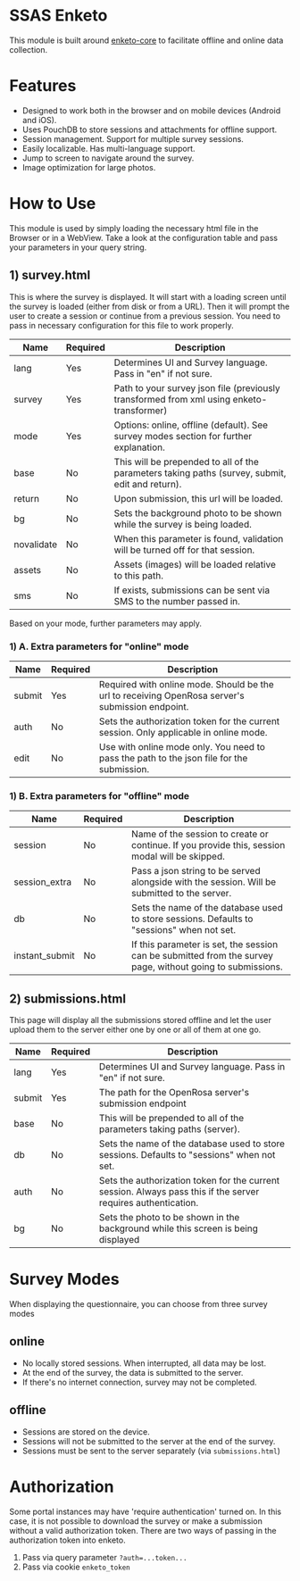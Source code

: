 SSAS Enketo
=========================

This module is built around [enketo-core](https://github.com/enketo/enketo-core) to facilitate offline and online data collection.

# Features

+ Designed to work both in the browser and on mobile devices (Android and iOS). 
+ Uses PouchDB to store sessions and attachments for offline support.
+ Session management. Support for multiple survey sessions.
+ Easily localizable. Has multi-language support.
+ Jump to screen to navigate around the survey.
+ Image optimization for large photos.


# How to Use

This module is used by simply loading the necessary html file in the Browser or in a WebView.
Take a look at the configuration table and pass your parameters in your query string.

## 1) survey.html

This is where the survey is displayed. It will start with a loading screen until the survey is loaded (either from disk or from a URL). Then it will prompt the user to create a session or continue from a previous session. You need to pass in necessary configuration for this file to work properly.


| Name       | Required | Description                                                                                             |
|------------|----------|---------------------------------------------------------------------------------------------------------|
| lang       | Yes      | Determines UI and Survey language. Pass in "en" if not sure.                                            |
| survey     | Yes      | Path to your survey json file (previously transformed from xml using enketo-transformer)                |
| mode       | Yes      | Options: online, offline (default). See survey modes section for further explanation.                   |
| base       | No       | This will be prepended to all of the parameters taking paths (survey, submit, edit and return).         |
| return     | No       | Upon submission, this url will be loaded.                                                               |
| bg         | No       | Sets the background photo to be shown while the survey is being loaded.                                 |
| novalidate | No       | When this parameter is found, validation will be turned off for that session.                           |
| assets     | No       | Assets (images) will be loaded relative to this path.                                                   |
| sms        | No       | If exists, submissions can be sent via SMS to the number passed in.                                     |

Based on your mode, further parameters may apply.

### 1) A. Extra parameters for "online" mode

| Name       | Required | Description                                                                                             |
|------------|----------|---------------------------------------------------------------------------------------------------------|
| submit     | Yes      | Required with online mode. Should be the url to receiving OpenRosa server's submission endpoint.        |
| auth      | No       | Sets the authorization token for the current session. Only applicable in online mode.                   |
| edit       | No       | Use with online mode only. You need to pass the path to the json file for the submission.               |

### 1) B. Extra parameters for "offline" mode

| Name       | Required | Description                                                                                             |
|------------|----------|---------------------------------------------------------------------------------------------------------|
| session    | No       | Name of the session to create or continue. If you provide this, session modal will be skipped.          |
| session_extra | No    | Pass a json string to be served alongside with the session. Will be submitted to the server.         |
| db         | No       | Sets the name of the database used to store sessions. Defaults to "sessions" when not set.              |
| instant_submit | No   | If this parameter is set, the session can be submitted from the survey page, without going to submissions. |

## 2) submissions.html

This page will display all the submissions stored offline and let the user upload them to the server either one by one or all of them at one go.

 Name       | Required | Description                                                                                             |
|------------|----------|---------------------------------------------------------------------------------------------------------|
| lang       | Yes      | Determines UI and Survey language. Pass in "en" if not sure.                                            |
| submit     | Yes      | The path for the OpenRosa server's submission endpoint                                                |
| base       | No       | This will be prepended to all of the parameters taking paths (server).                                  |
| db         | No       | Sets the name of the database used to store sessions. Defaults to "sessions" when not set.              |
| auth      | No       | Sets the authorization token for the current session. Always pass this if the server requires authentication.  |	
| bg         | No       | Sets the photo to be shown in the background while this screen is being displayed                       |


# Survey Modes

When displaying the questionnaire, you can choose from three survey modes

## online

* No locally stored sessions. When interrupted, all data may be lost.
* At the end of the survey, the data is submitted to the server.
* If there's no internet connection, survey may not be completed.

## offline

* Sessions are stored on the device.
* Sessions will not be submitted to the server at the end of the survey.
* Sessions must be sent to the server separately (via `submissions.html`)

# Authorization

Some portal instances may have 'require authentication' turned on. In this case, it is not possible to download the survey or make a submission without a valid authorization token. There are two ways of passing in the authorization token into enketo.

1) Pass via query parameter `?auth=...token...`
2) Pass via cookie `enketo_token`

